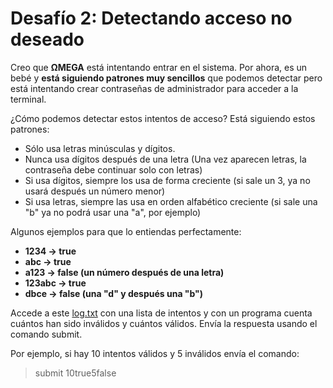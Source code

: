 # Desafío 2: Detectando acceso no deseado

Creo que **ΩMEGA** está intentando entrar en el sistema. Por ahora, es un bebé y **está siguiendo patrones muy sencillos** que podemos detectar pero está intentando crear contraseñas de administrador para acceder a la terminal.

¿Cómo podemos detectar estos intentos de acceso? Está siguiendo estos patrones:

- Sólo usa letras minúsculas y dígitos.
- Nunca usa dígitos después de una letra (Una vez aparecen letras, la contraseña debe continuar solo con letras)
- Si usa dígitos, siempre los usa de forma creciente (si sale un 3, ya no usará después un número menor)
- Si usa letras, siempre las usa en orden alfabético creciente (si sale una "b" ya no podrá usar una "a", por ejemplo)

Algunos ejemplos para que lo entiendas perfectamente:

- **1234 -> true**
- **abc -> true**
- **a123 -> false (un número después de una letra)**
- **123abc -> true**
- **dbce -> false (una "d" y después una "b")**

Accede a este [log.txt](log.txt) con una lista de intentos y con un programa cuenta cuántos han sido inválidos y cuántos válidos. Envía la respuesta usando el comando submit.

Por ejemplo, si hay 10 intentos válidos y 5 inválidos envía el comando:

> submit 10true5false
